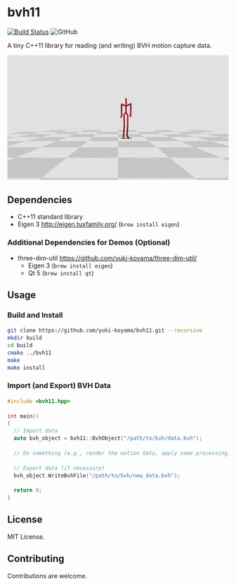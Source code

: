 # bvh11

[![Build Status](https://travis-ci.com/yuki-koyama/bvh11.svg?branch=master)](https://travis-ci.com/yuki-koyama/bvh11)
![GitHub](https://img.shields.io/github/license/yuki-koyama/bvh11)

A tiny C++11 library for reading (and writing) BVH motion capture data.

![](./docs/sample.gif)

## Dependencies

- C++11 standard library
- Eigen 3 <http://eigen.tuxfamily.org/> (`brew install eigen`)

### Additional Dependencies for Demos (Optional)

- three-dim-util <https://github.com/yuki-koyama/three-dim-util/>
  - Eigen 3 (`brew install eigen`)
  - Qt 5 (`brew install qt`)

## Usage

### Build and Install

```bash
git clone https://github.com/yuki-koyama/bvh11.git --recursive
mkdir build
cd build
cmake ../bvh11
make
make install
```

### Import (and Export) BVH Data

```cpp
#include <bvh11.hpp>

int main()
{
  // Import data
  auto bvh_object = bvh11::BvhObject("/path/to/bvh/data.bvh");

  // Do something (e.g., render the motion data, apply some processing, etc.)
  
  // Export data (if necessary)
  bvh_object.WriteBvhFile("/path/to/bvh/new_data.bvh");

  return 0;
}
```

## License

MIT License.

## Contributing

Contributions are welcome.
